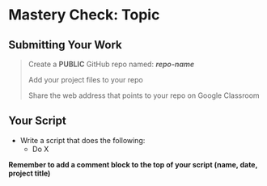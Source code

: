 # Mastery Check: Topic

## Submitting Your Work
> Create a **PUBLIC** GitHub repo named: ***repo-name***
>
> Add your project files to your repo
> 
> Share the web address that points to your repo on Google Classroom

## Your Script

- Write a script that does the following:
  - Do X


**Remember to add a comment block to the top of your script (name, date, project title)**
